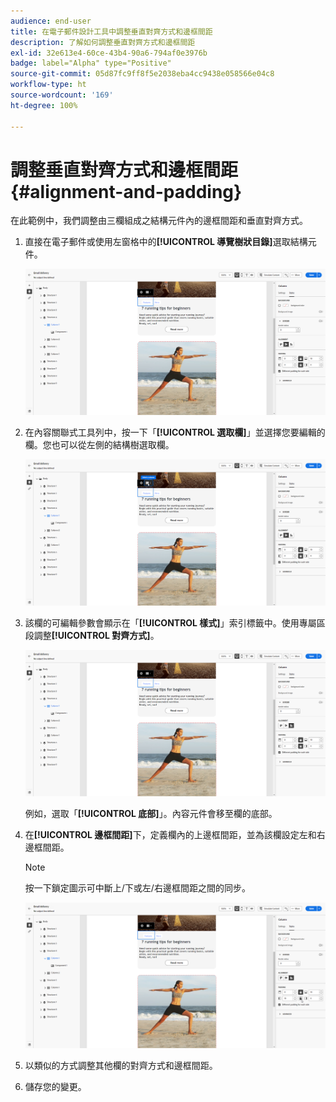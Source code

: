 ```yaml
---
audience: end-user
title: 在電子郵件設計工具中調整垂直對齊方式和邊框間距
description: 了解如何調整垂直對齊方式和邊框間距
exl-id: 32e613e4-60ce-43b4-90a6-794af0e3976b
badge: label="Alpha" type="Positive"
source-git-commit: 05d87fc9ff8f5e2038eba4cc9438e058566e04c8
workflow-type: ht
source-wordcount: '169'
ht-degree: 100%

---
```



# 調整垂直對齊方式和邊框間距 {#alignment-and-padding}

在此範例中，我們調整由三欄組成之結構元件內的邊框間距和垂直對齊方式。

1. 直接在電子郵件或使用左窗格中的&#x200B;**[!UICONTROL 導覽樹狀目錄]**&#x200B;選取結構元件。

   ![](assets/alignment_1.png)

1. 在內容關聯式工具列中，按一下「**[!UICONTROL 選取欄]**」並選擇您要編輯的欄。您也可以從左側的結構樹選取欄。

   ![](assets/alignment_2.png)

1. 該欄的可編輯參數會顯示在「**[!UICONTROL 樣式]**」索引標籤中。使用專屬區段調整&#x200B;**[!UICONTROL 對齊方式]**。

   ![](assets/alignment_3.png)

   例如，選取「**[!UICONTROL 底部]**」。內容元件會移至欄的底部。

1. 在&#x200B;**[!UICONTROL 邊框間距]**&#x200B;下，定義欄內的上邊框間距，並為該欄設定左和右邊框間距。

   >[!NOTE]
   >
   >按一下鎖定圖示可中斷上/下或左/右邊框間距之間的同步。

   ![](assets/alignment_4.png)

1. 以類似的方式調整其他欄的對齊方式和邊框間距。

1. 儲存您的變更。
